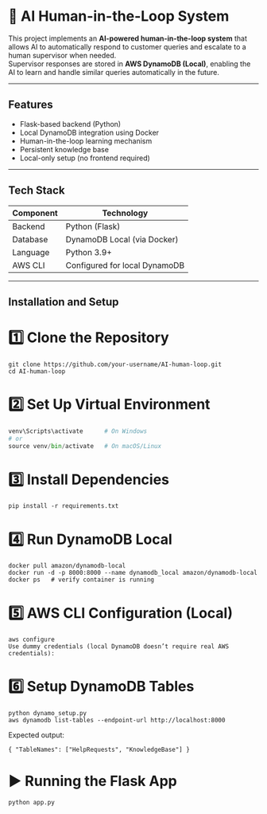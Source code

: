 # 🧠 AI Human-in-the-Loop System

This project implements an **AI-powered human-in-the-loop system** that allows AI to automatically respond to customer queries and escalate to a human supervisor when needed.  
Supervisor responses are stored in **AWS DynamoDB (Local)**, enabling the AI to learn and handle similar queries automatically in the future.

---

##  Features

- Flask-based backend (Python)
- Local DynamoDB integration using Docker
- Human-in-the-loop learning mechanism
- Persistent knowledge base
- Local-only setup (no frontend required)

---

##  Tech Stack

| Component | Technology |
|------------|-------------|
| Backend | Python (Flask) |
| Database | DynamoDB Local (via Docker) |
| Language | Python 3.9+ |
| AWS CLI | Configured for local DynamoDB |

---

##  Installation and Setup

# 1️⃣ Clone the Repository
```
git clone https://github.com/your-username/AI-human-loop.git
cd AI-human-loop
```

# 2️⃣ Set Up Virtual Environment
```python -m venv venv
venv\Scripts\activate      # On Windows
# or
source venv/bin/activate   # On macOS/Linux
```

# 3️⃣ Install Dependencies
```
pip install -r requirements.txt
```

# 4️⃣ Run DynamoDB Local
```
docker pull amazon/dynamodb-local
docker run -d -p 8000:8000 --name dynamodb_local amazon/dynamodb-local
docker ps   # verify container is running
```

# 5️⃣ AWS CLI Configuration (Local)
```
aws configure
Use dummy credentials (local DynamoDB doesn’t require real AWS credentials):
```

# 6️⃣ Setup DynamoDB Tables
```
python dynamo_setup.py
aws dynamodb list-tables --endpoint-url http://localhost:8000
```

Expected output:
```
{ "TableNames": ["HelpRequests", "KnowledgeBase"] }
```
# ▶️ Running the Flask App
```
python app.py
```

